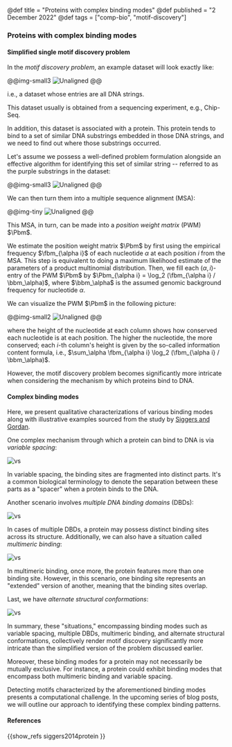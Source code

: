 @def title = "Proteins with complex binding modes"
@def published = "2 December 2022"
@def tags = ["comp-bio", "motif-discovery"]


### Proteins with complex binding modes

#### Simplified single motif discovery problem

In the *motif discovery problem*, an example dataset will look exactly like:

@@img-small3 ![Unaligned](/blog/pics/motif/unaligned_noans.png) @@

i.e., a dataset whose entries are all DNA strings. 

This dataset usually is obtained from a sequencing experiment, e.g., Chip-Seq. 

In addition, this dataset is associated with a protein. This protein tends to bind to a set of similar DNA substrings embedded in those DNA strings, and we need to find out where those substrings occurred.

Let's assume we possess a well-defined problem formulation alongside an effective algorithm for identifying this set of similar string -- referred to as the purple substrings in the dataset:

@@img-small3 ![Unaligned](/blog/pics/motif/unaligned.png) @@

We can then turn them into a multiple sequence alignment (MSA):

@@img-tiny ![Unaligned](/blog/pics/motif/aligned.png) @@

This MSA, in turn, can be made into a *position weight matrix* (PWM) $\Pbm$. 

We estimate the position weight matrix $\Pbm$ by first using the empirical frequency $\fbm_{\alpha i}$ of each nucleotide $\alpha$ at each position $i$ from the MSA. This step is equivalent to doing a maximum likelihood estimate of the parameters of a product multinomial distribution. Then, we fill each $(\alpha, i)$-entry of the PWM $\Pbm$ by $\Pbm_{\alpha i} = \log_2 (\fbm_{\alpha i} / \bbm_\alpha)$, where $\bbm_\alpha$ is the assumed genomic background frequency for nucleotide $\alpha$.

We can visualize the PWM $\Pbm$ in the following picture:


@@img-small2 ![Unaligned](/blog/pics/motif/pwm.png) @@

where the height of the nucleotide at each column shows how conserved each nucleotide is at each position. The higher the nucleotide, the more conserved; each $i$-th column's height is given by the so-called information content formula, i.e., $\sum_\alpha \fbm_{\alpha i} \log_2 (\fbm_{\alpha i} / \bbm_\alpha)$.


However, the motif discovery problem becomes significantly more intricate when considering the mechanism by which proteins bind to DNA. 

#### Complex binding modes

Here, we present qualitative characterizations of various binding modes along with illustrative examples sourced from the study by [Siggers and Gordan](https://academic.oup.com/nar/article/42/4/2099/2435233). 

One complex mechanism through which a protein can bind to DNA is via *variable spacing*:

![vs](/blog/pics/motif/v-spacing.png)

In variable spacing, the binding sites are fragmented into distinct parts. It's a common biological terminology to denote the separation between these parts as a "spacer" when a protein binds to the DNA.

Another scenario involves *multiple DNA binding domains* (DBDs):

![vs](/blog/pics/motif/mdbds.png)


In cases of multiple DBDs, a protein may possess distinct binding sites across its structure.
Additionally, we can also have a situation called *multimeric binding*:

![vs](/blog/pics/motif/multimeric-b.png)

In multimeric binding, once more, the protein features more than one binding site. However, in this scenario, one binding site represents an "extended" version of another, meaning that the binding sites overlap.

Last, we have *alternate structural conformations*:

![vs](/blog/pics/motif/asc.png)

In summary, these "situations," encompassing binding modes such as variable spacing, multiple DBDs, multimeric binding, and alternate structural conformations, collectively render motif discovery significantly more intricate than the simplified version of the problem discussed earlier.

Moreover, these binding modes for a protein may not necessarily be mutually exclusive. For instance, a protein could exhibit binding modes that encompass both multimeric binding and variable spacing.

Detecting motifs characterized by the aforementioned binding modes presents a computational challenge. In the upcoming series of blog posts, we will outline our approach to identifying these complex binding patterns.

#### References

{{show_refs siggers2014protein }}